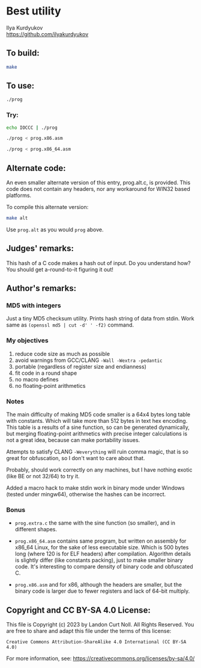 # Best utility

Ilya Kurdyukov\
<https://github.com/ilyakurdyukov>


## To build:

```sh
make
```


## To use:

```sh
./prog
```


### Try:

```sh
echo IOCCC | ./prog

./prog < prog.x86.asm

./prog < prog.x86_64.asm
```

## Alternate code:

An even smaller alternate version of this entry, prog.alt.c, is provided.  This code does not contain any headers, nor any workaround for WIN32 based platforms.

To compile this alternate version:

```sh
make alt
```

Use `prog.alt` as you would `prog` above.


## Judges' remarks:

This hash of a C code makes a hash out of input.
Do you understand how?
You should get a-round-to-it figuring it out!


## Author's remarks:

### MD5 with integers

Just a tiny MD5 checksum utility. Prints hash string of data from stdin.
Work same as `(openssl md5 | cut -d' ' -f2)` command.

### My objectives

1. reduce code size as much as possible
2. avoid warnings from GCC/CLANG `-Wall -Wextra -pedantic`
3. portable (regardless of register size and endianness)
4. fit code in a round shape
5. no macro defines
6. no floating-point arithmetics

### Notes

The main difficulty of making MD5 code smaller is a 64x4 bytes long table with constants. Which will take more than 512 bytes in text hex encoding. This table is a results of a sine function, so can be generated dynamically, but merging floating-point arithmetics with precise integer calculations is not a great idea, because can make portability issues.

Attempts to satisfy CLANG `-Weverything` will ruin comma magic, that is so great for obfuscation, so I don't want to care about that.

Probably, should work correctly on any machines, but I have nothing exotic (like BE or not 32/64) to try it.

Added a macro hack to make stdin work in binary mode under Windows (tested under mingw64), otherwise the hashes can be incorrect.

### Bonus

- `prog.extra.c` the same with the sine function (so smaller), and in different shapes.

- `prog.x86_64.asm` contains same program, but written on assembly for x86_64 Linux, for the sake of less executable size. Which is 500 bytes long (where 120 is for ELF headers) after compilation. Algorithm details is slightly differ (like constants packing), just to make smaller binary code. It's interesting to compare density of binary code and obfuscated C.

- `prog.x86.asm` and for x86, although the headers are smaller, but the binary code is larger due to fewer registers and lack of 64-bit multiply.


## Copyright and CC BY-SA 4.0 License:

This file is Copyright (c) 2023 by Landon Curt Noll.  All Rights Reserved.
You are free to share and adapt this file under the terms of this license:

    Creative Commons Attribution-ShareAlike 4.0 International (CC BY-SA 4.0)

For more information, see: https://creativecommons.org/licenses/by-sa/4.0/
